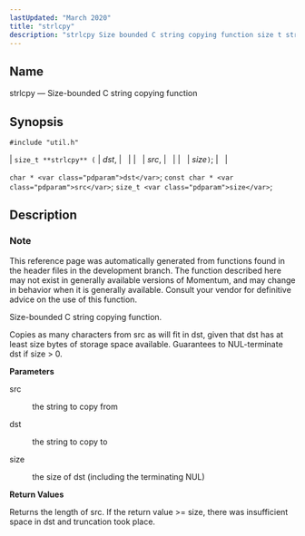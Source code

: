 ```yaml
---
lastUpdated: "March 2020"
title: "strlcpy"
description: "strlcpy Size bounded C string copying function size t strlcpy dst src size char dst const char src size t size This reference page was automatically generated from functions found in the header files in the development branch The function described here may not exist in generally available versions of..."
---
```


<a name="apis.strlcpy"></a> 
## Name

strlcpy — Size-bounded C string copying function

## Synopsis

`#include "util.h"`

| `size_t **strlcpy** (` | <var class="pdparam">dst</var>, |   |
|   | <var class="pdparam">src</var>, |   |
|   | <var class="pdparam">size</var>`)`; |   |

`char * <var class="pdparam">dst</var>`;
`const char * <var class="pdparam">src</var>`;
`size_t <var class="pdparam">size</var>`;<a name="idp63179712"></a> 
## Description

### Note

This reference page was automatically generated from functions found in the header files in the development branch. The function described here may not exist in generally available versions of Momentum, and may change in behavior when it is generally available. Consult your vendor for definitive advice on the use of this function.

Size-bounded C string copying function.

Copies as many characters from src as will fit in dst, given that dst has at least size bytes of storage space available. Guarantees to NUL-terminate dst if size > 0.

**<a name="idp63183200"></a> Parameters**

<dl class="variablelist">

<dt>src</dt>

<dd>

the string to copy from

</dd>

<dt>dst</dt>

<dd>

the string to copy to

</dd>

<dt>size</dt>

<dd>

the size of dst (including the terminating NUL)

</dd>

</dl>

**<a name="idp63189600"></a> Return Values**

Returns the length of src. If the return value >= size, there was insufficient space in dst and truncation took place.